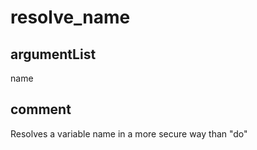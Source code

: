 # resolve_name
## argumentList
name
## comment
Resolves a variable name in a more secure way than "do"
